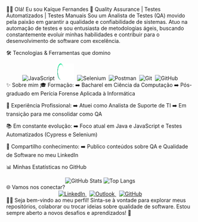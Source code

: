 👋🏼 Olá! Eu sou Kaíque Fernandes
🚀 Quality Assurance | Testes Automatizados | Testes Manuais
Sou um Analista de Testes (QA) movido pela paixão em garantir a qualidade e confiabilidade de sistemas. Atuo na automação de testes e sou entusiasta de metodologias ágeis, buscando constantemente evoluir minhas habilidades e contribuir para o desenvolvimento de software com excelência.

🛠️ Tecnologias & Ferramentas que domino
<div align="center"> <img src="https://cdn.jsdelivr.net/gh/devicons/devicon/icons/javascript/javascript-original.svg" alt="JavaScript" width="45" height="45"/>&nbsp; <img src="https://raw.githubusercontent.com/cypress-io/cypress/develop/assets/cypress-logo-dark.png" alt="Cypress" width="45" height="45"/>&nbsp; <img src="https://cdn.jsdelivr.net/gh/devicons/devicon/icons/selenium/selenium-original.svg" alt="Selenium" width="45" height="45"/>&nbsp; <img src="https://cdn.jsdelivr.net/gh/devicons/devicon/icons/postman/postman-original.svg" alt="Postman" width="45" height="45"/>&nbsp; <img src="https://cdn.jsdelivr.net/gh/devicons/devicon/icons/git/git-original.svg" alt="Git" width="45" height="45"/>&nbsp; <img src="https://cdn.jsdelivr.net/gh/devicons/devicon/icons/github/github-original.svg" alt="GitHub" width="45" height="45"/> </div>
✨ Sobre mim
🎓 Formação:
➡️ Bacharel em Ciência da Computação
➡️ Pós-graduado em Perícia Forense Aplicada à Informática

💼 Experiência Profissional:
➡️ Atuei como Analista de Suporte de TI
➡️ Em transição para me consolidar como QA

📚 Em constante evolução:
➡️ Foco atual em Java e JavaScript e Testes Automatizados (Cypress e Selenium)

📝 Compartilho conhecimento:
➡️ Publico conteúdos sobre QA e Qualidade de Software no meu LinkedIn

📊 Minhas Estatísticas no GitHub
<div align="center"> <img src="https://github-readme-stats.vercel.app/api?username=kfdev1996&show_icons=true&theme=radical" alt="GitHub Stats" height="170"/> <img src="https://github-readme-stats.vercel.app/api/top-langs/?username=kfdev1996&layout=compact&theme=radical" alt="Top Langs" height="170"/> </div>
🌐 Vamos nos conectar?
<div align="center"> <a href="https://www.linkedin.com/in/kaiquefernandess" target="_blank"> <img src="https://img.shields.io/badge/-LinkedIn-%230077B5?style=for-the-badge&logo=linkedin&logoColor=white" alt="LinkedIn"> </a> &nbsp; <a href="mailto:kaique.1996@live.com"> <img src="https://img.shields.io/badge/-Outlook-%230078D4?style=for-the-badge&logo=microsoft-outlook&logoColor=white" alt="Outlook"> </a> &nbsp; <a href="https://github.com/kfdev1996" target="_blank"> <img src="https://img.shields.io/badge/-GitHub-%23181717?style=for-the-badge&logo=github&logoColor=white" alt="GitHub"> </a> </div>
🙌🏼 Seja bem-vindo ao meu perfil!
Sinta-se à vontade para explorar meus repositórios, colaborar ou trocar ideias sobre qualidade de software. Estou sempre aberto a novos desafios e aprendizados! 🚀

